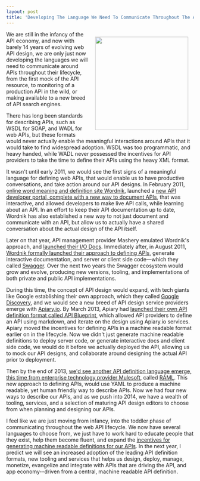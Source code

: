 ```yaml
---
layout: post
title: 'Developing The Language We Need To Communicate Throughout The API Lifecycle'
---
```

<p><img style="padding: 15px;" src="https://s3.amazonaws.com/kinlane-productions/bw-icons/bw-comment-bubbles.png" alt="" width="250" align="right" /></p>
<p>We are still in the infancy of the API economy, and now with barely 14 years of evolving web API design, we are only just now developing the languages we will need to communicate around APIs throughout their lifecycle, from the first mock of the API resource, to monitoring of a production API in the wild, or making available to a new breed of API search engines.</p>
<p>There has long been standards for describing APIs, such as WSDL for SOAP, and WADL for web APIs, but these formats would never actually enable the meaningful interactions around APIs that it would take to find widespread adoption. WSDL was too programmatic, and heavy handed, while WADL never possessed the incentives for API providers to take the time to define their APIs using the heavy XML format.</p>
<p>It wasn't until early 2011, we would see the first signs of a meaningful language for defining web APIs, that would enable us to have productive conversations, and take action around our API designs. In February 2011, <a href="https://www.wordnik.com/">online word meaning and definition site Wordnik</a>, launched a <a href="http://blog.wordnik.com/calling-all-developers-check-out-our-new-developer-site">new API developer portal, complete with a new way to document APIs</a>, that was interactive, and allowed developers to make live API calls, while learning about an API. In an effort to keep their API documentation up to date, Wordnik has also established a new way to not just document and communicate with an API, but allow us to actually have a shared conversation about the actual design of the API itself.</p>
<p>Later on that year, API management provider Mashery emulated Wordnik's approach, and <a href="http://www.marketwired.com/press-release/mashery-unveils-next-generation-of-api-documentation-1541728.htm">launched their I/O Docs</a>. Immediately after, in August 2011, <a href="http://blog.wordnik.com/wordnik-news-swagger-jobs-nosql-now">Wordnik formally launched their approach to defining APIs</a>, generate interactive documentation, and server or client side code&mdash;which they called <a href="http://swagger.wordnik.com/">Swagger</a>. Over the next two years the Swagger ecosystem would grow and evolve, producing new versions, tooling, and implementations of both private and public API implementations.</p>
<p>During this time, the concept of API design would expand, with tech giants like Google establishing their own approach, which they called <a href="https://developers.google.com/discovery/">Google Discovery</a>, and we would see a new breed of API design service providers emerge with <a href="http://apiary.io">Apiary.io</a>. By March 2013, Apiary had <a href="http://blog.apiary.io/2013/03/28/New-API-Blueprint-Format-Roll-Out/">launched their own API definition format called API Blueprint</a>, which allowed API providers to define an API using markdown, and iterate on the design using Apiary.io services. Apiary moved the incentives for defining APIs in a machine readable format earlier on in the lifecycle. Now we didn't just generate machine readable definitions to deploy server code, or generate interactive docs and client side code, we would do it before we actually deployed the API, allowing us to mock our API designs, and collaborate around designing the actual API prior to deployment.</p>
<p>Then by the end of 2013, <a href="http://blogs.mulesoft.org/raml-web-tooling-unleashed/">we'd see another API definition language emerge, this time from enterprise technology provider Mulesoft</a>, called <a href="http://raml.org/">RAML</a>. This new approach to defining APIs, would use YAML to produce a machine readable, yet human friendly way to describe APIs. Now we had four new ways to describe our APIs, and as we push into 2014, we have a wealth of tooling, services, and a selection of maturing API design editors to choose from when planning and designing our APIs.</p>
<p>I feel like we are just moving from infancy, into the toddler phase of communicating throughout the web API lifecycle. We now have several languages to choose from, we just have to work hard to educate people that they exist, help them become fluent, and expand the <a href="http://apievangelist.com/2014/06/05/what-are-the-incentives-for-creating-machine-readable-api-definitions/">incentives for generating machine readable definitions for our APIs</a>. In the next year, I predict we will see an increased adoption of the leading API definition formats, new tooling and services that helps us design, deploy, manage, monetize, evangelize and integrate with APIs that are driving the API, and app economy--driven from a central, machine readable API definition.</p>
